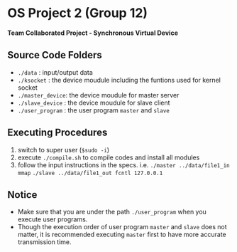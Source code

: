 # OS Project 2 (Group 12)
**Team Collaborated Project - Synchronous Virtual Device**
## Source Code Folders
* `./data`         : input/output data
* `./ksocket`      : the device moudule including the funtions used for kernel socket
* `./master_device`: the device moudule for master server
* `./slave_device` : the device moudule for slave client
* `./user_program` : the user program `master` and `slave`


## Executing Procedures
1. switch to super user (`$sudo -i`)
2. execute `./compile.sh` to compile codes and install all modules
3. follow the input instructions in the specs. i.e.
`./master ../data/file1_in mmap`
`./slave ../data/file1_out fcntl 127.0.0.1`

## Notice
* Make sure that you are under the path `./user_program` when you execute user programs.
* Though the execution order of user program `master` and `slave` does not matter, it is recommended executing `master` first to have more accurate transmission time.
